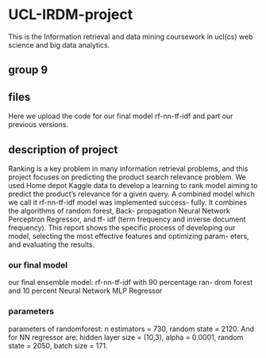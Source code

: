 # UCL-IRDM-project
This is the Information retrieval and data mining coursework in ucl(cs) web science and big data analytics.
## group 9
## files
Here we upload the code for our final model rf-nn-tf-idf and part our previous versions.
## description of project
Ranking is a key problem in many information retrieval problems, and this project focuses on predicting the product search relevance problem. We used Home depot Kaggle data to develop a learning to rank model aiming to predict the product’s relevance for a given query. A combined model which we call it rf-nn-tf-idf model was implemented success- fully. It combines the algorithms of random forest, Back- propagation Neural Network Perceptron Regressor, and tf- idf (term frequency and inverse document frequency). This report shows the specific process of developing our model, selecting the most effective features and optimizing param- eters, and evaluating the results.
### our final model
our final ensemble model: rf-nn-tf-idf with 90 percentage ran- drom forest and 10 percent Neural Network MLP Regressor
### parameters
parameters of randomforest: n estimators = 730, random state = 2120. And for NN regressor are: hidden layer size = (10,3), alpha = 0.0001, random state = 2050, batch size = 171.

